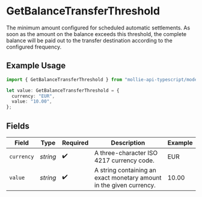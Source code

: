 # GetBalanceTransferThreshold

The minimum amount configured for scheduled automatic settlements. As soon as the amount on the balance exceeds
this threshold, the complete balance will be paid out to the transfer destination according to the configured
frequency.

## Example Usage

```typescript
import { GetBalanceTransferThreshold } from "mollie-api-typescript/models/operations";

let value: GetBalanceTransferThreshold = {
  currency: "EUR",
  value: "10.00",
};
```

## Fields

| Field                                                               | Type                                                                | Required                                                            | Description                                                         | Example                                                             |
| ------------------------------------------------------------------- | ------------------------------------------------------------------- | ------------------------------------------------------------------- | ------------------------------------------------------------------- | ------------------------------------------------------------------- |
| `currency`                                                          | *string*                                                            | :heavy_check_mark:                                                  | A three-character ISO 4217 currency code.                           | EUR                                                                 |
| `value`                                                             | *string*                                                            | :heavy_check_mark:                                                  | A string containing an exact monetary amount in the given currency. | 10.00                                                               |